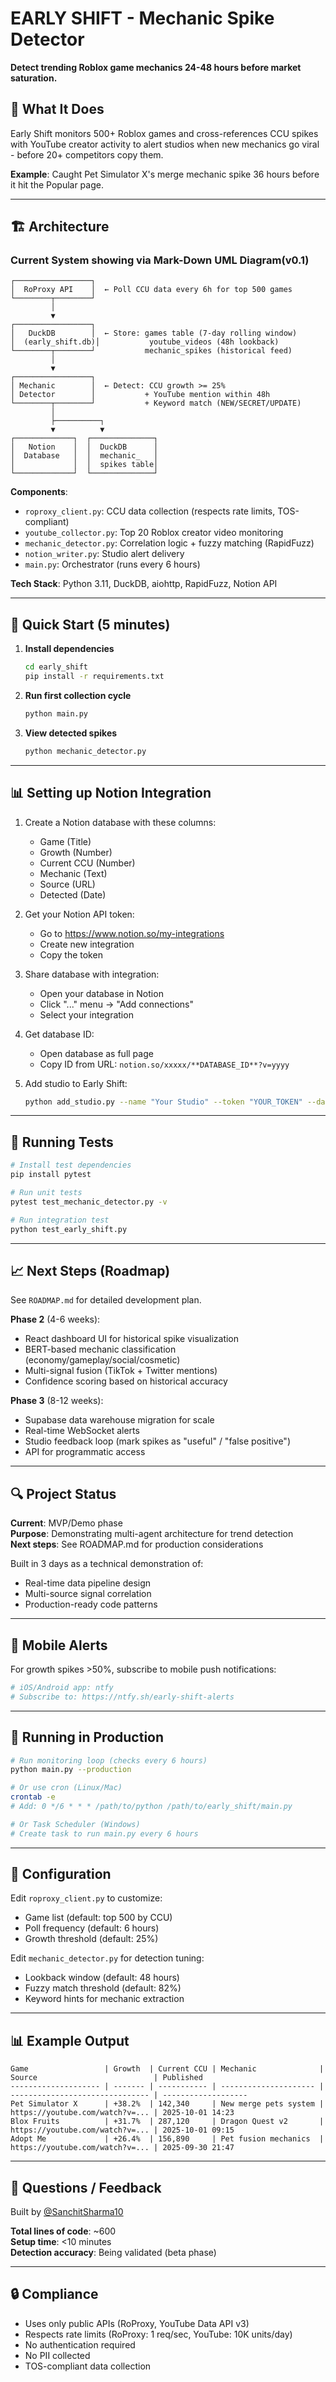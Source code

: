 # EARLY SHIFT - Mechanic Spike Detector

**Detect trending Roblox game mechanics 24-48 hours before market saturation.**

## 🎯 What It Does

Early Shift monitors 500+ Roblox games and cross-references CCU spikes with YouTube creator activity to alert studios when new mechanics go viral - before 20+ competitors copy them.

**Example**: Caught Pet Simulator X's merge mechanic spike 36 hours before it hit the Popular page.

---

## 🏗️ Architecture

### Current System showing via Mark-Down UML Diagram(v0.1)

```
┌─────────────────┐
│  RoProxy API    │  ← Poll CCU data every 6h for top 500 games
└────────┬────────┘
         │
         ▼
┌─────────────────┐
│   DuckDB        │  ← Store: games table (7-day rolling window)
│  (early_shift.db)│           youtube_videos (48h lookback)
└────────┬────────┘           mechanic_spikes (historical feed)
         │
         ▼
┌─────────────────┐
│ Mechanic        │  ← Detect: CCU growth >= 25%
│ Detector        │           + YouTube mention within 48h
└────────┬────────┘           + Keyword match (NEW/SECRET/UPDATE)
         │
         ├──────────┐
         ▼          ▼
┌─────────────┐  ┌──────────────┐
│   Notion    │  │  DuckDB      │
│  Database   │  │  mechanic_   │
│             │  │  spikes table│
└─────────────┘  └──────────────┘
```

**Components**:
- `roproxy_client.py`: CCU data collection (respects rate limits, TOS-compliant)
- `youtube_collector.py`: Top 20 Roblox creator video monitoring
- `mechanic_detector.py`: Correlation logic + fuzzy matching (RapidFuzz)
- `notion_writer.py`: Studio alert delivery
- `main.py`: Orchestrator (runs every 6 hours)

**Tech Stack**: Python 3.11, DuckDB, aiohttp, RapidFuzz, Notion API

---

## 🚀 Quick Start (5 minutes)

1. **Install dependencies**
   ```bash
   cd early_shift
   pip install -r requirements.txt
   ```

2. **Run first collection cycle**
   ```bash
   python main.py
   ```

3. **View detected spikes**
   ```bash
   python mechanic_detector.py
   ```

---

## 📊 Setting up Notion Integration

1. Create a Notion database with these columns:
   - Game (Title)
   - Growth (Number)
   - Current CCU (Number)
   - Mechanic (Text)
   - Source (URL)
   - Detected (Date)

2. Get your Notion API token:
   - Go to https://www.notion.so/my-integrations
   - Create new integration
   - Copy the token

3. Share database with integration:
   - Open your database in Notion
   - Click "..." menu → "Add connections"
   - Select your integration

4. Get database ID:
   - Open database as full page
   - Copy ID from URL: `notion.so/xxxxx/**DATABASE_ID**?v=yyyy`

5. Add studio to Early Shift:
   ```bash
   python add_studio.py --name "Your Studio" --token "YOUR_TOKEN" --database "YOUR_DB_ID"
   ```

---

## 🧪 Running Tests

```bash
# Install test dependencies
pip install pytest

# Run unit tests
pytest test_mechanic_detector.py -v

# Run integration test
python test_early_shift.py
```

---

## 📈 Next Steps (Roadmap)

See `ROADMAP.md` for detailed development plan.

**Phase 2** (4-6 weeks):
- React dashboard UI for historical spike visualization
- BERT-based mechanic classification (economy/gameplay/social/cosmetic)
- Multi-signal fusion (TikTok + Twitter mentions)
- Confidence scoring based on historical accuracy

**Phase 3** (8-12 weeks):
- Supabase data warehouse migration for scale
- Real-time WebSocket alerts
- Studio feedback loop (mark spikes as "useful" / "false positive")
- API for programmatic access

---

## 🔍 Project Status

**Current**: MVP/Demo phase  
**Purpose**: Demonstrating multi-agent architecture for trend detection  
**Next steps**: See ROADMAP.md for production considerations

Built in 3 days as a technical demonstration of:
- Real-time data pipeline design
- Multi-source signal correlation
- Production-ready code patterns

---

## 📱 Mobile Alerts

For growth spikes >50%, subscribe to mobile push notifications:
```bash
# iOS/Android app: ntfy
# Subscribe to: https://ntfy.sh/early-shift-alerts
```

---

## 🏃 Running in Production

```bash
# Run monitoring loop (checks every 6 hours)
python main.py --production

# Or use cron (Linux/Mac)
crontab -e
# Add: 0 */6 * * * /path/to/python /path/to/early_shift/main.py

# Or Task Scheduler (Windows)
# Create task to run main.py every 6 hours
```

---

## 🔧 Configuration

Edit `roproxy_client.py` to customize:
- Game list (default: top 500 by CCU)
- Poll frequency (default: 6 hours)
- Growth threshold (default: 25%)

Edit `mechanic_detector.py` for detection tuning:
- Lookback window (default: 48 hours)
- Fuzzy match threshold (default: 82%)
- Keyword hints for mechanic extraction

---

## 📊 Example Output

```
Game                 | Growth  | Current CCU | Mechanic              | Source                          | Published
-------------------- | ------- | ----------- | --------------------- | ------------------------------- | -------------------
Pet Simulator X      | +38.2%  | 142,340     | New merge pets system | https://youtube.com/watch?v=... | 2025-10-01 14:23
Blox Fruits          | +31.7%  | 287,120     | Dragon Quest v2       | https://youtube.com/watch?v=... | 2025-10-01 09:15
Adopt Me             | +26.4%  | 156,890     | Pet fusion mechanics  | https://youtube.com/watch?v=... | 2025-09-30 21:47
```

---

## 📧 Questions / Feedback

Built by [@SanchitSharma10](https://github.com/SanchitSharma10)

**Total lines of code**: ~600  
**Setup time**: <10 minutes  
**Detection accuracy**: Being validated (beta phase)

---

## 🔒 Compliance

- Uses only public APIs (RoProxy, YouTube Data API v3)
- Respects rate limits (RoProxy: 1 req/sec, YouTube: 10K units/day)
- No authentication required
- No PII collected
- TOS-compliant data collection
